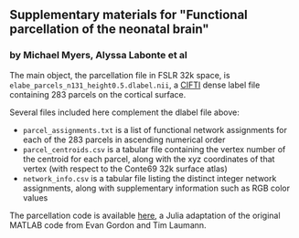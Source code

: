 ## Supplementary materials for "Functional parcellation of the neonatal brain"
### by Michael Myers, Alyssa Labonte et al

The main object, the parcellation file in FSLR 32k space, is `elabe_parcels_n131_height0.5.dlabel.nii`, a [CIFTI](https://www.nitrc.org/projects/cifti/) dense label file containing 283 parcels on the cortical surface.

Several files included here complement the dlabel file above:
- `parcel_assignments.txt` is a list of functional network assignments for each of the 283 parcels in ascending numerical order
- `parcel_centroids.csv` is a tabular file containing the vertex number of the centroid for each parcel, along with the xyz coordinates of that vertex (with respect to the Conte69 32k surface atlas)
- `network_info.csv` is a tabular file listing the distinct integer network assignments, along with supplementary information such as RGB color values

The parcellation code is available [here](https://github.com/myersm0/WatershedParcellation.jl), a Julia adaptation of the original MATLAB code from Evan Gordon and Tim Laumann.
